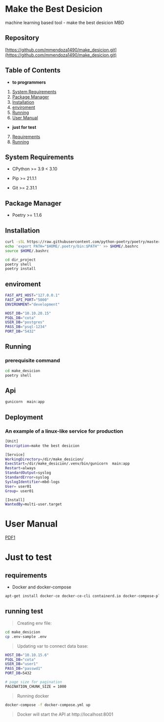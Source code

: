 # Make the Best Desicion
machine learning based tool - make the best desicion MBD


## Repository

[https://github.com/mmendoza1490/make_desicion.git](https://github.com/mmendoza1490/make_desicion.git)

## Table of Contents

- **to programmers**
1. [System Requirements](#system-requirements)
2. [Package Manager](#package-manager)
3. [Installation](#installation)
4. [enviroment](#enviroment)
5. [Running](#running)
6. [User Manual](#user-manual)


- **just for test**
7. [Requirements](#requirements)
8. [Running](#running-test)

## System Requirements

- CPython >= 3.9 < 3.10

- Pip >= 21.1.1

- Git >= 2.31.1

## Package Manager

- Poetry >= 1.1.6

## Installation

```bash
curl -sSL https://raw.githubusercontent.com/python-poetry/poetry/master/get-poetry.py | python3 -
echo 'export PATH="$HOME/.poetry/bin:$PATH"' >> $HOME/.bashrc
source $HOME/.bashrc

cd dir_project
poetry shell
poetry install
```
## enviroment

```bash
FAST_API_HOST="127.0.0.1"
FAST_API_PORT="5000"
ENVIRONMENT="development"

HOST_DB="10.10.20.15"
PSQL_DB="cota"
USER_DB="postgres"
PASS_DB="psql-1234"
PORT_DB="5432"
```

## Running

### prerequisite command

```bash
cd make_desicion
poetry shell
```

## Api

```bash
gunicorn  main:app
```

## Deployment

### An example of a linux-like service for production

```bash
[Unit]
Description=make the best desicion

[Service]
WorkingDirectory=/dir/make_desicion/
ExecStart=/dir/make_desicion/.venv/bin/gunicorn  main:app
Restart=always
StandardOutput=syslog
StandardError=syslog
SyslogIdentifier=mbd-logs
User= user01
Group= user01

[Install]
WantedBy=multi-user.target
```

# User Manual
[PDF1](static/mbd_user_manual.pdf)

# Just to test

## requirements

* Docker and docker-compose
``` bash
apt-get install docker-ce docker-ce-cli containerd.io docker-compose-plugin
```
## running test

> Creating env file:
``` bash
cd make_desicion
cp .env-sample .env
```

> Updating var to connect data base:
``` bash
HOST_DB="10.10.15.6"
PSQL_DB="cota"
USER_DB="user1"
PASS_DB="passwd1"
PORT_DB=5432

# page size for pagination
PAGINATION_CHUNK_SIZE = 1000
```

> Running docker
``` bash
docker-compose -f docker-compose.yml up
```
> Docker will start the API at http://localhost:8001